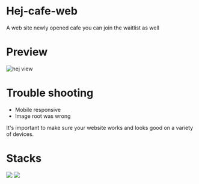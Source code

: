 # Hej-cafe-web
A web site newly opened cafe you can join the waitlist as well


# Preview
![hej view](https://github.com/Soylatte/Hej-cafe-web/assets/133989317/929d1d9b-1add-4a31-8bc9-bdaa7d7e619e)

# Trouble shooting
- Mobile responsive
- Image root was wrong

It's important to make sure your website works and looks good on a variety of devices.

# Stacks
<img src="https://img.shields.io/badge/React-61DAFB?style=for-the-badge&logo=React&logoColor=black">
<img src="https://img.shields.io/badge/Tailwind CSS-06B6D4?style=for-the-badge&logo=Tailwind CSS&logoColor=white"/>
